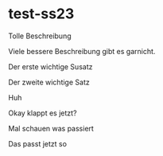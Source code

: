# test-ss23

Tolle Beschreibung

Viele bessere Beschreibung gibt es garnicht.

Der erste wichtige Susatz

Der zweite wichtige Satz

Huh

Okay klappt es jetzt?

Mal schauen was passiert

Das passt jetzt so